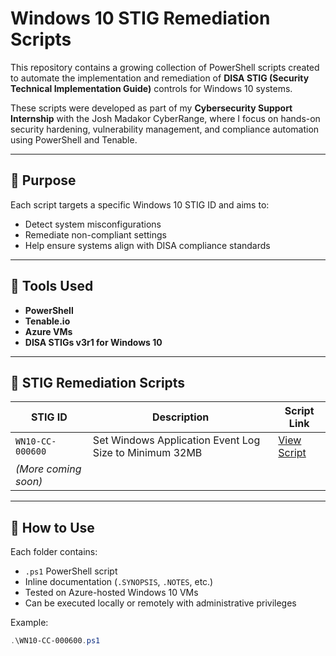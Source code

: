 # Windows 10 STIG Remediation Scripts

This repository contains a growing collection of PowerShell scripts created to automate the implementation and remediation of **DISA STIG (Security Technical Implementation Guide)** controls for Windows 10 systems.

These scripts were developed as part of my **Cybersecurity Support Internship** with the Josh Madakor CyberRange, where I focus on hands-on security hardening, vulnerability management, and compliance automation using PowerShell and Tenable.

---

## 📌 Purpose

Each script targets a specific Windows 10 STIG ID and aims to:
- Detect system misconfigurations
- Remediate non-compliant settings
- Help ensure systems align with DISA compliance standards

---

## 🧰 Tools Used
- **PowerShell**
- **Tenable.io**
- **Azure VMs**
- **DISA STIGs v3r1 for Windows 10**

---

## 📁 STIG Remediation Scripts

| STIG ID           | Description                                                | Script Link |
|-------------------|------------------------------------------------------------|-------------|
| `WN10-CC-000600`  | Set Windows Application Event Log Size to Minimum 32MB     | [View Script](https://github.com/Kyler2smoove/Stig-Remediation/blob/main/WN10-CC-000600) |
| _(More coming soon)_ | | |

---

## 🔧 How to Use

Each folder contains:
- `.ps1` PowerShell script
- Inline documentation (`.SYNOPSIS`, `.NOTES`, etc.)
- Tested on Azure-hosted Windows 10 VMs
- Can be executed locally or remotely with administrative privileges

Example:
```powershell
.\WN10-CC-000600.ps1
